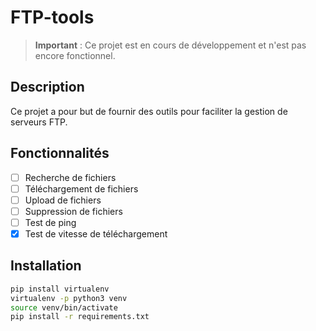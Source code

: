 # FTP-tools

> **Important** : Ce projet est en cours de développement et n'est pas encore fonctionnel.

## Description

Ce projet a pour but de fournir des outils pour faciliter la gestion de serveurs FTP.

## Fonctionnalités

- [ ] Recherche de fichiers
- [ ] Téléchargement de fichiers
- [ ] Upload de fichiers
- [ ] Suppression de fichiers
- [ ] Test de ping
- [x] Test de vitesse de téléchargement

## Installation

```bash
pip install virtualenv
virtualenv -p python3 venv
source venv/bin/activate
pip install -r requirements.txt
```
